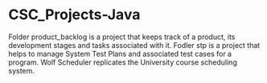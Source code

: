 # CSC_Projects-Java

Folder product_backlog is a project that keeps track of a product, its development stages and tasks associated with it.
Fodler stp is a project that helps to manage System Test Plans and associated test cases for a program.
Wolf Scheduler replicates the University course scheduling system.
